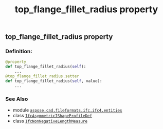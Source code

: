 ﻿---
title: top_flange_fillet_radius property
second_title: Aspose.CAD for Python via .NET API References
description: 
type: docs
weight: 160
url: /python-net/aspose.cad.fileformats.ifc.ifc4.entities/ifcasymmetricishapeprofiledef/top_flange_fillet_radius/
is_root: false
---

## top_flange_fillet_radius property

### Definition:
```python
@property
def top_flange_fillet_radius(self):
    ...
@top_flange_fillet_radius.setter
def top_flange_fillet_radius(self, value):
    ...
```

### See Also
* module [`aspose.cad.fileformats.ifc.ifc4.entities`](../../)
* class [`IfcAsymmetricIShapeProfileDef`](/cad/python-net/aspose.cad.fileformats.ifc.ifc4.entities/ifcasymmetricishapeprofiledef)
* class [`IfcNonNegativeLengthMeasure`](/cad/python-net/aspose.cad.fileformats.ifc.ifc4.types/ifcnonnegativelengthmeasure)
